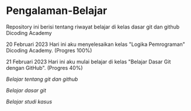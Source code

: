 # Pengalaman-Belajar
Repository ini berisi tentang riwayat belajar di kelas dasar git dan github Dicoding Academy

20 Februari 2023
Hari ini aku menyelesaikan kelas "Logika Pemrograman" Dicoding Academy. (Progres 100%)

21 Februari 2023
Hari ini aku mulai belajar di kelas "Belajar Dasar Git dengan GitHub". (Progres 40%)

*Belajar tentang git dan github*

*Belajar dasar git*

*Belajar studi kasus*
